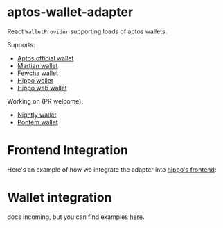 # aptos-wallet-adapter

React `WalletProvider` supporting loads of aptos wallets.

Supports:
- [Aptos official wallet](https://github.com/aptos-labs/aptos-core/releases/tag/wallet-v0.1.1)
- [Martian wallet](https://martianwallet.xyz/)
- [Fewcha wallet](https://fewcha.app/)
- [Hippo wallet](https://github.com/hippospace/hippo-wallet)
- [Hippo web wallet](https://hippo-wallet-test.web.app/)


Working on (PR welcome):

- [Nightly wallet](https://chrome.google.com/webstore/detail/nightly/injggoambcadlfkkjcgdfbejanmgfgfm/related?hl=en&authuser=0)
- [Pontem wallet](https://pontem.network/)


# Frontend Integration

Here's an example of how we integrate the adapter into [hippo's frontend](https://github.com/hippospace/hippo-frontend/blob/main/src/Providers.tsx):


# Wallet integration

docs incoming, but you can find examples [here](https://github.com/hippospace/aptos-wallet-adapter/tree/main/src/WalletAdatpers).
